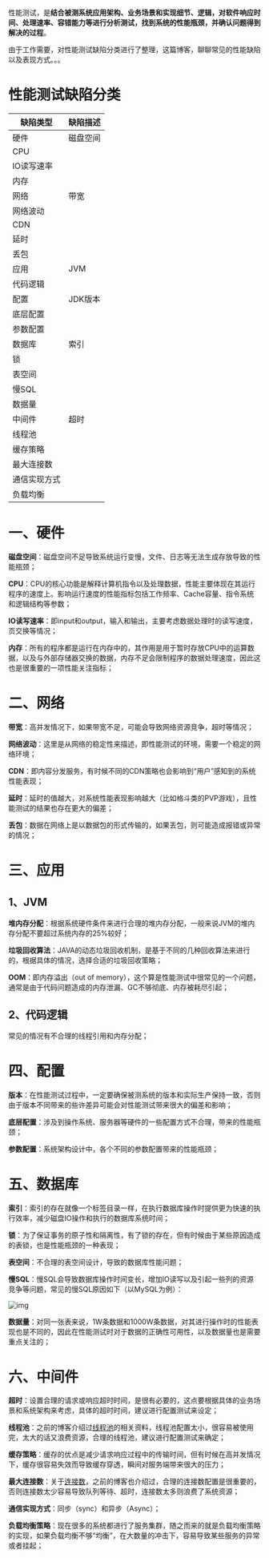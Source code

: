 性能测试，是**结合被测系统应用架构、业务场景和实现细节、逻辑，对软件响应时间、处理速率、容错能力等进行分析测试，找到系统的性能瓶颈，并确认问题得到解决的过程**。

由于工作需要，对性能测试缺陷分类进行了整理，这篇博客，聊聊常见的性能缺陷以及表现方式。。。

 

# **性能测试缺陷分类**

| 缺陷类型     | 缺陷描述 |
| ------------ | -------- |
| 硬件         | 磁盘空间 |
| CPU          |          |
| IO读写速率   |          |
| 内存         |          |
| 网络         | 带宽     |
| 网络波动     |          |
| CDN          |          |
| 延时         |          |
| 丢包         |          |
| 应用         | JVM      |
| 代码逻辑     |          |
| 配置         | JDK版本  |
| 底层配置     |          |
| 参数配置     |          |
| 数据库       | 索引     |
| 锁           |          |
| 表空间       |          |
| 慢SQL        |          |
| 数据量       |          |
| 中间件       | 超时     |
| 线程池       |          |
| 缓存策略     |          |
| 最大连接数   |          |
| 通信实现方式 |          |
| 负载均衡     |          |

 

# **一、硬件**

**磁盘空间**：磁盘空间不足导致系统运行变慢，文件、日志等无法生成存放导致的性能瓶颈；

**CPU**：CPU的核心功能是解释计算机指令以及处理数据，性能主要体现在其运行程序的速度上。影响运行速度的性能指标包括工作频率、Cache容量、指令系统和逻辑结构等参数；

**IO读写速率**：即input和output，输入和输出，主要考虑数据处理时的读写速度，页交换等情况；

**内存**：所有的程序都是运行在内存中的，其作用是用于暂时存放CPU中的运算数据，以及与外部存储器交换的数据，内存不足会限制程序的数据处理速度，因此这也是很重要的一项性能关注指标；

 

# **二、网络**

**带宽**：高并发情况下，如果带宽不足，可能会导致网络资源竞争，超时等情况；

**网络波动**：这里是从网络的稳定性来描述，即性能测试的环境，需要一个稳定的网络环境；

**CDN**：即内容分发服务，有时候不同的CDN策略也会影响到“用户”感知到的系统性能表现；

**延时**：延时的值越大，对系统性能表现影响越大（比如格斗类的PVP游戏），且性能测试的结果也存在更大的偏差；

**丢包**：数据在网络上是以数据包的形式传输的，如果丢包，则可能造成报错或异常的情况；

 

# **三、应用**

## **1、JVM**

**堆内存分配**：根据系统硬件条件来进行合理的堆内存分配，一般来说JVM的堆内存分配不要超过系统内存的25%较好；

**垃圾回收算法**：JAVA的动态垃圾回收机制，是基于不同的几种回收算法来进行的，根据具体的情况，选择合适的垃圾回收策略；

**OOM**：即内存溢出（out of memory），这个算是性能测试中很常见的一个问题，通常是由于代码问题造成的内存泄漏、GC不够彻底、内存被耗尽引起；

## **2、代码逻辑**

常见的情况有不合理的线程引用和内存分配；

 

# **四、配置**

**版本**：在性能测试过程中，一定要确保被测系统的版本和实际生产保持一致，否则由于版本不同带来的些许差异可能会对性能测试带来很大的偏差和影响；

**底层配置**：涉及到操作系统、服务器等硬件的一些配置方式不合理，带来的性能瓶颈；

**参数配置**：系统架构设计中，各个不同的参数配置带来的性能瓶颈；

 

# **五、数据库**

**索引**：索引的存在就像一个标签目录一样，在执行数据库操作时提供更为快速的执行效率，减少磁盘IO操作和执行的数据库系统时间；

**锁**：为了保证事务的原子性和隔离性，有了锁的存在，但有时候由于某些原因造成的表锁，也是性能瓶颈的一种表现；

**表空间**：不合理的表空间设计，导致的数据库性能问题；

**慢SQL**：慢SQL会导致数据库操作时间变长，增加IO读写以及引起一些列的资源竞争等问题，常见的慢SQL原因如下（以MySQL为例）：

![img](https://img2018.cnblogs.com/blog/983980/201809/983980-20180916022253414-357990607.png)

**数据量**：对同一张表来说，1W条数据和1000W条数据，对其进行操作时的性能表现也是不同的，因此在性能测试时对于数据的正确性可用性，以及数据量也是需要重点关注的；

 

# **六、中间件**

**超时**：设置合理的请求或响应超时时间，是很有必要的，这点要根据具体的业务场景和系统架构来考虑，具体的超时时间，建议进行配置测试来设定；

**线程池**：之前的博客介绍过[线程池](https://www.cnblogs.com/imyalost/p/7189455.html)的相关资料，线程池配置太小，很容易被使用完，太大的话又浪费资源，合理的线程池，建议进行配置测试来确定；

**缓存策略**：缓存的优点是减少请求响应过程中的传输时间，但有时候在高并发情况下，缓存很容易失效而导致缓存穿透，瞬间对服务端带来很大的压力；

**最大连接数**：关于[连接数](https://www.cnblogs.com/imyalost/p/7189455.html)，之前的博客也介绍过，合理的连接数配置是很重要的，否则连接数太少容易导致队列等待、超时，连接数太多则浪费了系统资源；

**通信实现方式**：同步（sync）和异步（Async）；

**负载均衡策略**：现在很多的系统都进行了服务集群，随之而来的就是负载均衡策略的实现，如果负载均衡不够“均衡”，在大数量的冲击下，容易导致某些服务的异常或者挂起；